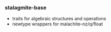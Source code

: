 ### stalagmite-base

- traits for algebraic structures and operations
- newtype wrappers for malachite-nz/q/float
